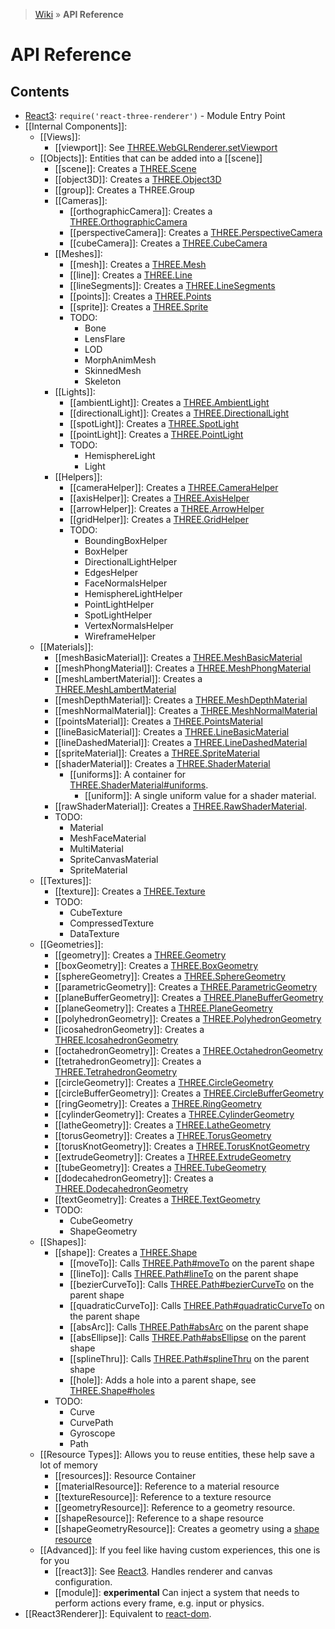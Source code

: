 > [Wiki](Home) » **API Reference**

# API Reference

## Contents

* [React3](Entry-Point):  ` require('react-three-renderer') ` - Module Entry Point
* [[Internal Components]]:
  * [[Views]]:
    * [[viewport]]: See [THREE.WebGLRenderer.setViewport](http://threejs.org/docs/#Reference/Renderers/WebGLRenderer.setViewport)
  * [[Objects]]: Entities that can be added into a [[scene]]
    * [[scene]]: Creates a [THREE.Scene](http://threejs.org/docs/#Reference/Scenes/Scene)
    * [[object3D]]: Creates a [THREE.Object3D](http://threejs.org/docs/#Reference/Core/Object3D)
    * [[group]]: Creates a THREE.Group
    * [[Cameras]]:
      * [[orthographicCamera]]: Creates a [THREE.OrthographicCamera](http://threejs.org/docs/#Reference/Cameras/OrthographicCamera)
      * [[perspectiveCamera]]: Creates a [THREE.PerspectiveCamera](http://threejs.org/docs/#Reference/Cameras/PerspectiveCamera)
      * [[cubeCamera]]: Creates a [THREE.CubeCamera](http://threejs.org/docs/#Reference/Cameras/CubeCamera)
    * [[Meshes]]:
      * [[mesh]]: Creates a [THREE.Mesh](http://threejs.org/docs/#Reference/Objects/Mesh)
      * [[line]]: Creates a [THREE.Line](http://threejs.org/docs/#Reference/Objects/Line)
      * [[lineSegments]]: Creates a [THREE.LineSegments](http://threejs.org/docs/#Reference/Objects/LineSegments)
      * [[points]]: Creates a [THREE.Points](http://threejs.org/docs/#Reference/Objects/Points)
      * [[sprite]]: Creates a [THREE.Sprite](http://threejs.org/docs/#Reference/Objects/Sprite)
      * TODO:
        * Bone
        * LensFlare
        * LOD
        * MorphAnimMesh
        * SkinnedMesh
        * Skeleton
    * [[Lights]]:
      * [[ambientLight]]: Creates a [THREE.AmbientLight](http://threejs.org/docs/#Reference/Lights/AmbientLight)
      * [[directionalLight]]: Creates a [THREE.DirectionalLight](http://threejs.org/docs/#Reference/Lights/DirectionalLight)
      * [[spotLight]]: Creates a [THREE.SpotLight](http://threejs.org/docs/#Reference/Lights/SpotLight)
      * [[pointLight]]: Creates a [THREE.PointLight](http://threejs.org/docs/#Reference/Lights/PointLight)
      * TODO:
        * HemisphereLight
        * Light
    * [[Helpers]]:
      * [[cameraHelper]]: Creates a [THREE.CameraHelper](http://threejs.org/docs/#Reference/Extras.Helpers/CameraHelper)
      * [[axisHelper]]: Creates a [THREE.AxisHelper](http://threejs.org/docs/#Reference/Extras.Helpers/AxisHelper)
      * [[arrowHelper]]: Creates a [THREE.ArrowHelper](http://threejs.org/docs/#Reference/Extras.Helpers/ArrowHelper)
      * [[gridHelper]]: Creates a [THREE.GridHelper](https://threejs.org/docs/index.html#Reference/Extras.Helpers/GridHelper)
      * TODO:
        * BoundingBoxHelper
        * BoxHelper
        * DirectionalLightHelper
        * EdgesHelper
        * FaceNormalsHelper
        * HemisphereLightHelper
        * PointLightHelper
        * SpotLightHelper
        * VertexNormalsHelper
        * WireframeHelper
  * [[Materials]]:
    * [[meshBasicMaterial]]: Creates a [THREE.MeshBasicMaterial](http://threejs.org/docs/#Reference/Materials/MeshBasicMaterial)
    * [[meshPhongMaterial]]: Creates a [THREE.MeshPhongMaterial](http://threejs.org/docs/#Reference/Materials/MeshPhongMaterial)
    * [[meshLambertMaterial]]: Creates a [THREE.MeshLambertMaterial](http://threejs.org/docs/#Reference/Materials/MeshLambertMaterial)
    * [[meshDepthMaterial]]: Creates a [THREE.MeshDepthMaterial](http://threejs.org/docs/#Reference/Materials/MeshDepthMaterial)
    * [[meshNormalMaterial]]: Creates a [THREE.MeshNormalMaterial](http://threejs.org/docs/#Reference/Materials/MeshNormalMaterial)
    * [[pointsMaterial]]: Creates a [THREE.PointsMaterial](http://threejs.org/docs/#Reference/Materials/PointsMaterial)
    * [[lineBasicMaterial]]: Creates a [THREE.LineBasicMaterial](http://threejs.org/docs/#Reference/Materials/LineBasicMaterial)
    * [[lineDashedMaterial]]: Creates a [THREE.LineDashedMaterial](http://threejs.org/docs/#Reference/Materials/LineDashedMaterial)
    * [[spriteMaterial]]: Creates a [THREE.SpriteMaterial](http://threejs.org/docs/#Reference/Materials/SpriteMaterial)
    * [[shaderMaterial]]: Creates a [THREE.ShaderMaterial](http://threejs.org/docs/#Reference/Materials/ShaderMaterial)
      * [[uniforms]]: A container for [THREE.ShaderMaterial#uniforms](http://threejs.org/docs/#Reference/Materials/ShaderMaterial.uniforms).
        * [[uniform]]: A single uniform value for a shader material.
    * [[rawShaderMaterial]]: Creates a [THREE.RawShaderMaterial](http://threejs.org/docs/#Reference/Materials/RawShaderMaterial).
    * TODO:
      * Material
      * MeshFaceMaterial
      * MultiMaterial
      * SpriteCanvasMaterial
      * SpriteMaterial
  * [[Textures]]:
    * [[texture]]: Creates a [THREE.Texture](http://threejs.org/docs/#Reference/Textures/Texture)
    * TODO:
      * CubeTexture
      * CompressedTexture
      * DataTexture
  * [[Geometries]]:
    * [[geometry]]: Creates a [THREE.Geometry](http://threejs.org/docs/#Reference/Extras.Geometries/Geometry)
    * [[boxGeometry]]: Creates a [THREE.BoxGeometry](http://threejs.org/docs/#Reference/Extras.Geometries/BoxGeometry)
    * [[sphereGeometry]]: Creates a [THREE.SphereGeometry](http://threejs.org/docs/#Reference/Extras.Geometries/SphereGeometry)
    * [[parametricGeometry]]: Creates a [THREE.ParametricGeometry](http://threejs.org/docs/#Reference/Extras.Geometries/ParametricGeometry)
    * [[planeBufferGeometry]]: Creates a [THREE.PlaneBufferGeometry](http://threejs.org/docs/#Reference/Extras.Geometries/PlaneBufferGeometry)
    * [[planeGeometry]]: Creates a [THREE.PlaneGeometry](http://threejs.org/docs/#Reference/Extras.Geometries/PlaneGeometry)
    * [[polyhedronGeometry]]: Creates a [THREE.PolyhedronGeometry](http://threejs.org/docs/#Reference/Extras.Geometries/PolyhedronGeometry)
    * [[icosahedronGeometry]]: Creates a [THREE.IcosahedronGeometry](http://threejs.org/docs/#Reference/Extras.Geometries/IcosahedronGeometry)
    * [[octahedronGeometry]]: Creates a [THREE.OctahedronGeometry](http://threejs.org/docs/#Reference/Extras.Geometries/OctahedronGeometry)
    * [[tetrahedronGeometry]]: Creates a [THREE.TetrahedronGeometry](http://threejs.org/docs/#Reference/Extras.Geometries/TetrahedronGeometry)
    * [[circleGeometry]]: Creates a [THREE.CircleGeometry](http://threejs.org/docs/#Reference/Extras.Geometries/CircleGeometry)
    * [[circleBufferGeometry]]: Creates a [THREE.CircleBufferGeometry](http://threejs.org/docs/#Reference/Extras.Geometries/CircleBufferGeometry)
    * [[ringGeometry]]: Creates a [THREE.RingGeometry](http://threejs.org/docs/#Reference/Extras.Geometries/RingGeometry)
    * [[cylinderGeometry]]: Creates a [THREE.CylinderGeometry](http://threejs.org/docs/#Reference/Extras.Geometries/CylinderGeometry)
    * [[latheGeometry]]: Creates a [THREE.LatheGeometry](http://threejs.org/docs/#Reference/Extras.Geometries/LatheGeometry)
    * [[torusGeometry]]: Creates a [THREE.TorusGeometry](http://threejs.org/docs/#Reference/Extras.Geometries/TorusGeometry)
    * [[torusKnotGeometry]]: Creates a [THREE.TorusKnotGeometry](http://threejs.org/docs/#Reference/Extras.Geometries/TorusKnotGeometry)
    * [[extrudeGeometry]]: Creates a [THREE.ExtrudeGeometry](http://threejs.org/docs/#Reference/Extras.Geometries/ExtrudeGeometry)
    * [[tubeGeometry]]: Creates a [THREE.TubeGeometry](http://threejs.org/docs/#Reference/Extras.Geometries/TubeGeometry)
    * [[dodecahedronGeometry]]: Creates a [THREE.DodecahedronGeometry](http://threejs.org/docs/index.html#Reference/Extras.Geometries/DodecahedronGeometry)
    * [[textGeometry]]: Creates a [THREE.TextGeometry](http://threejs.org/docs/#Reference/Extras.Geometries/TextGeometry)
    * TODO:
      * CubeGeometry
      * ShapeGeometry
  * [[Shapes]]:
    * [[shape]]: Creates a [THREE.Shape](http://threejs.org/docs/#Reference/Extras.Core/Shape)
      * [[moveTo]]: Calls [THREE.Path#moveTo](http://threejs.org/docs/#Reference/Extras.Core/Path.moveTo) on the parent shape
      * [[lineTo]]: Calls [THREE.Path#lineTo](http://threejs.org/docs/#Reference/Extras.Core/Path.lineTo) on the parent shape
      * [[bezierCurveTo]]: Calls [THREE.Path#bezierCurveTo](http://threejs.org/docs/#Reference/Extras.Core/Path.bezierCurveTo) on the parent shape
      * [[quadraticCurveTo]]: Calls [THREE.Path#quadraticCurveTo](http://threejs.org/docs/#Reference/Extras.Core/Path.quadraticCurveTo) on the parent shape
      * [[absArc]]: Calls [THREE.Path#absArc](http://threejs.org/docs/#Reference/Extras.Core/Path.absarc) on the parent shape
      * [[absEllipse]]: Calls [THREE.Path#absEllipse](http://threejs.org/docs/#Reference/Extras.Core/Path.absellipse) on the parent shape
      * [[splineThru]]: Calls [THREE.Path#splineThru](http://threejs.org/docs/#Reference/Extras.Core/Path.splineThru) on the parent shape
      * [[hole]]: Adds a hole into a parent shape, see [THREE.Shape#holes](http://threejs.org/docs/#Reference/Extras.Core/Shape.holes)
    * TODO:
      * Curve
      * CurvePath
      * Gyroscope
      * Path
  * [[Resource Types]]: Allows you to reuse entities, these help save a lot of memory
    * [[resources]]: Resource Container
    * [[materialResource]]: Reference to a material resource
    * [[textureResource]]: Reference to a texture resource
    * [[geometryResource]]: Reference to a geometry resource.
    * [[shapeResource]]: Reference to a shape resource
    * [[shapeGeometryResource]]: Creates a geometry using a [shape resource](shape)
  * [[Advanced]]: If you feel like having custom experiences, this one is for you
    * [[react3]]: See [React3](Entry-Point). Handles renderer and canvas configuration.
    * [[module]]: **experimental** Can inject a system that needs to perform actions every frame, e.g. input or physics.
* [[React3Renderer]]: Equivalent to [react-dom](https://www.npmjs.com/package/react-dom).
